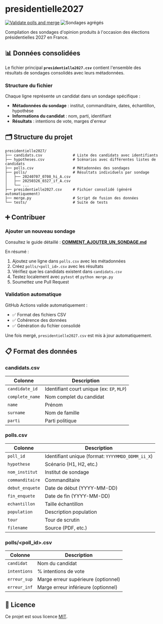# presidentielle2027

[![Validate polls and merge](https://github.com/MieuxVoter/presidentielle2027/actions/workflows/validate-polls.yml/badge.svg)](https://github.com/MieuxVoter/presidentielle2027/actions/workflows/validate-polls.yml)
![Sondages agrégés](https://img.shields.io/badge/sondages_agrégés-49-blue)

Compilation des sondages d'opinion produits à l'occasion des élections présidentielles 2027 en France.

## 📊 Données consolidées

Le fichier principal **`presidentielle2027.csv`** contient l'ensemble des résultats de sondages consolidés avec leurs métadonnées.

### Structure du fichier

Chaque ligne représente un candidat dans un sondage spécifique :

- **Métadonnées du sondage** : institut, commanditaire, dates, échantillon, hypothèse
- **Informations du candidat** : nom, parti, identifiant
- **Résultats** : intentions de vote, marges d'erreur

## 🗂️ Structure du projet

```
presidentielle2027/
├── candidats.csv              # Liste des candidats avec identifiants
├── hypotheses.csv             # Scénarios avec différentes listes de candidats
├── polls.csv                  # Métadonnées des sondages
├── polls/                     # Résultats individuels par sondage
│   ├── 20240707_0708_hi_A.csv
│   ├── 20250326_0327_if_A.csv
│   └── ...
├── presidentielle2027.csv     # Fichier consolidé (généré automatiquement)
├── merge.py                   # Script de fusion des données
└── tests/                     # Suite de tests
```

## ➕ Contribuer

### Ajouter un nouveau sondage

Consultez le guide détaillé : **[COMMENT_AJOUTER_UN_SONDAGE.md](COMMENT_AJOUTER_UN_SONDAGE.md)**

En résumé :
1. Ajoutez une ligne dans `polls.csv` avec les métadonnées
2. Créez `polls/<poll_id>.csv` avec les résultats
3. Vérifiez que les candidats existent dans `candidats.csv`
4. Testez localement avec `pytest` et `python merge.py`
5. Soumettez une Pull Request

### Validation automatique

GitHub Actions valide automatiquement :
- ✅ Format des fichiers CSV
- ✅ Cohérence des données
- ✅ Génération du fichier consolidé

Une fois mergé, `presidentielle2027.csv` est mis à jour automatiquement.

## 📋 Format des données

### candidats.csv

| Colonne | Description |
|---------|-------------|
| `candidate_id` | Identifiant court unique (ex: `EP`, `MLP`) |
| `complete_name` | Nom complet du candidat |
| `name` | Prénom |
| `surname` | Nom de famille |
| `parti` | Parti politique |

### polls.csv

| Colonne | Description |
|---------|-------------|
| `poll_id` | Identifiant unique (format: `YYYYMMDD_DDMM_ii_X`) |
| `hypothese` | Scénario (H1, H2, etc.) |
| `nom_institut` | Institut de sondage |
| `commanditaire` | Commanditaire |
| `debut_enquete` | Date de début (YYYY-MM-DD) |
| `fin_enquete` | Date de fin (YYYY-MM-DD) |
| `echantillon` | Taille échantillon |
| `population` | Description population |
| `tour` | Tour de scrutin |
| `filename` | Source (PDF, etc.) |

### polls/<poll_id>.csv

| Colonne | Description |
|---------|-------------|
| `candidat` | Nom du candidat |
| `intentions` | % intentions de vote |
| `erreur_sup` | Marge erreur supérieure (optionnel) |
| `erreur_inf` | Marge erreur inférieure (optionnel) |

## 📜 Licence

Ce projet est sous licence [MIT](LICENSE).
